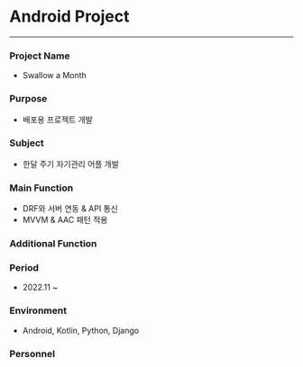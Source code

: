 
# Android Project 
------------------

### Project Name
   - Swallow a Month
   
### Purpose
   - 배포용 프로젝트 개발  

### Subject
   - 한달 주기 자기관리 어플 개발
   
### Main Function
   - DRF와 서버 연동 & API 통신
   - MVVM & AAC 패턴 적용
   
### Additional Function
 
### Period
   - 2022.11 ~ 
   
### Environment

   - Android, Kotlin, Python, Django
   
### Personnel 
